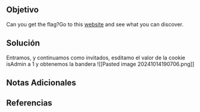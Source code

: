 ## Objetivo
Can you get the flag?Go to this [website](http://saturn.picoctf.net:53752/) and see what you can discover.
## Solución
Entramos, y continuamos como invitados, esditamo el valor de la cookie isAdmin a 1 y obtenemos la bandera
![[Pasted image 20241014190706.png]]
## Notas Adicionales

## Referencias
